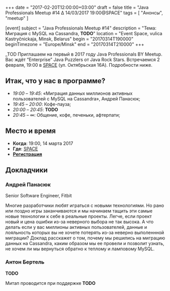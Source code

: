 +++
date = "2017-02-20T12:00:00+03:00"
draft = false
title = "Java Professionals Meetup #14 ∆ 14/03/2017 19:00@SPACE"
tags = [
    "Анонсы", "meetup"
]

[event]
subject = "Java Professionals Meetup #14"
description = "Тема: Миграция c MySQL на Cassandra, __TODO__"
location = "Event Space, vulica Kastryčnickaja, Minsk, Belarus"
begin = "20170314T190000"
beginTimezone = "Europe/Minsk"
end = "20170314T210000"
+++

_TOD
Приглашаем на первый в 2017 году Java Professionals BY Meetup. Вас ждёт “Enterprise” Java Puzzlers от Java Rock Stars. Встречаемся 2 февраля, 19:00 в [SPACE](http://eventspace.by) (ул. Октябрьская 16А).
Подробности ниже.

<!--more-->

## Итак, что у нас в программе?

* _19:00_ – _19:45_: «Миграция данных миллионов активных пользователей с MySQL на Cassandra», Андрей Панасюк;
* _19:45_ – _20:00_: Кофе-пауза;
* _20:00_ – _20:45_: __TODO__
* _20:45_ – ∞: Общение, кофе, печеньки, афтерпати;

## Место и время

* **Когда**: 19:00, 14 марта 2017
* **Где**: [SPACE](http://eventspace.by)
* **[Регистрация](http://bit.ly/jprof_reg_14)**

## Докладчики

### Андрей Панасюк

Senior Software Engineer, Fitbit

Многие разработчики любят играться с новыми технологиями. Но рано или поздно игры заканчиваются и мы начинаем тащить эти самые новые технологии к себе в реальные проекты. Легче, если проект новый и цена ошибки из-за неверного выбора не так высока. А что делать если у вас миллионы активных пользователей, данные и лояльность которых вы не хочете потерять из-за неверно выполеннной миграции? Доклад расскажет о том, почему мы решились на миграцию данных на Cassandra, каким образом мы ее провели и позволит узнать, не хочем ли мы вернуться обратно к теплому и ламповому MySQL.

### Антон Бертель

__TODO__


Митап проводится при поддержке __TODO__